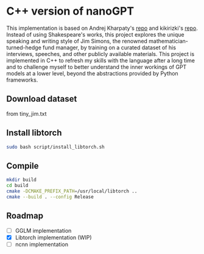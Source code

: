 # C++ version of nanoGPT

This implementation is based on Andrej Kharpaty's [repo](https://github.com/karpathy/nanogpt) and kikirizki's [repo](https://github.com/kikirizki/nanogpt_cpp). Instead of using Shakespeare's works, this project explores the unique speaking and writing style of Jim Simons, the renowned mathematician-turned-hedge fund manager, by training on a curated dataset of his interviews, speeches, and other publicly available materials. This project is implemented in C++ to refresh my skills with the language after a long time and to challenge myself to better understand the inner workings of GPT models at a lower level, beyond the abstractions provided by Python frameworks.

## Download dataset

from tiny_jim.txt

## Install libtorch
```bash
sudo bash script/install_libtorch.sh
```

## Compile
```bash
mkdir build
cd build
cmake -DCMAKE_PREFIX_PATH=/usr/local/libtorch ..
cmake --build . --config Release
```

## Roadmap
- [ ] GGLM implementation
- [x] Libtorch implementation (WIP)
- [ ] ncnn implementation

